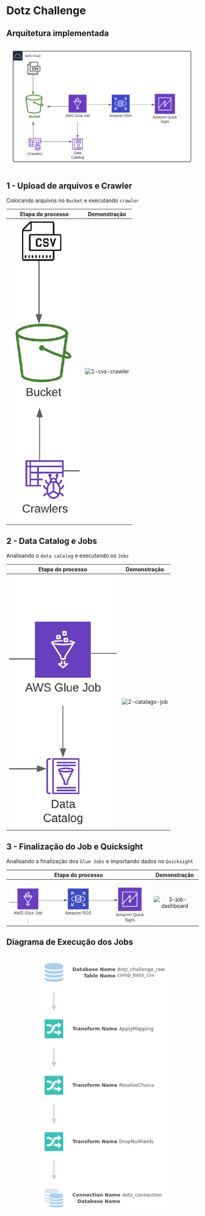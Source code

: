 # Dotz Challenge

## Arquitetura implementada

![arquitetura](https://github.com/ernane/dotz-challenge/blob/develop/assets/images/arquitetura.png?raw=true)

## 1 - Upload de arquivos e Crawler

Colocando arquivos no `Bucket` e executando `crawler`

|      Etapa do processo   |      Demonstração      |
|:------------------------:|:-------------------------:|
| ![1-cvs-crawler](https://github.com/ernane/dotz-challenge/blob/develop/assets/images/1-cvs-crawler.png?raw=true) | ![1-cvs-crawler](https://github.com/ernane/dotz-challenge/blob/develop/assets/gifs/1-cvs-crawler.gif?raw=true) |

## 2 - Data Catalog e Jobs

Analisando o `data catalog` e executando os `Jobs`

|      Etapa do processo   |      Demonstração      |
|:------------------------:|:-------------------------:|
| ![2-catalago-job](https://github.com/ernane/dotz-challenge/blob/develop/assets/images/2-catalago-job.png?raw=true) | ![2-catalago-job](https://github.com/ernane/dotz-challenge/blob/develop/assets/gifs/2-catalago-job.gif?raw=true) |

## 3 - Finalização do Job e Quicksight

Analisando a finalização dos `Glue Jobs` e importando dados no `Quicksight`

|      Etapa do processo   |      Demonstração      |
|:------------------------:|:-------------------------:|
| ![3-job-dashboard](https://github.com/ernane/dotz-challenge/blob/develop/assets/images/3-job-dashboard.png?raw=true) | ![3-job-dashboard](https://github.com/ernane/dotz-challenge/blob/develop/assets/gifs/3-job-dashboard.gif?raw=true) |

## Diagrama de Execução dos Jobs

<p align="center">
  <img width="362" height="675" src="https://github.com/ernane/dotz-challenge/blob/develop/assets/images/diagrama-exec-job.png?raw=true">
</p>